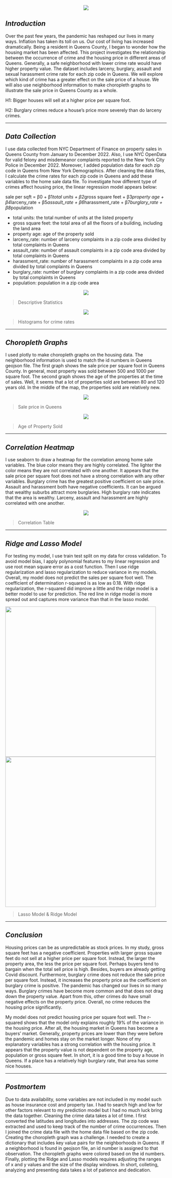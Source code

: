 <p align="center">
  <img src="images/H22.png" />
</p>

## _Introduction_

Over the past few years, the pandemic has reshaped our lives in many ways. Inflation has taken its toll on us. Our cost of living has increased dramatically. Being a resident in Queens County, I began to wonder how the housing market has been affected. This project investigates the relationship between the occurrence of crime and the housing price in different areas of Queens. Generally, a safe neighborhood with lower crime rate would have higher property value. The dataset includes larceny, burglary, assault and sexual harassment crime rate for each zip code in Queens. We will explore which kind of crime has a greater effect on the sale price of a house. We will also use neighborhood information to make choropleth graphs to illustrate the sale price in Queens County as a whole.

H1: Bigger houses will sell at a higher price per square foot.

H2: Burglary crimes reduce a house’s price more severely than do larceny crimes.

---

## _Data Collection_

I use data collected from NYC Department of Finance on property sales in Queens County from January to December 2022. Also, I use NYC OpenData for valid felony and misdemeanor complaints reported to the New York City Police in December 2022. Moreover, I added population data for each zip code in Queens from New York Demographics. After cleaning the data files, I calculate the crime rates for each zip code in Queens and add these variables to the home sale data file.
To investigate how different type of crimes affect housing price, the linear regression model appears below:

sale per sqft = β0 + β1*total units + β2*gross square feet + β3*property age + β4*larceny_rate + β5*assault_rate + β6*harassment_rate + β7*burglary_rate + β8*population

- total units: the total number of units at the listed property
- gross square feet: the total area of all the floors of a building, including the land area
- property age: age of the property sold
- larceny_rate: number of larceny complaints in a zip code area divided by total complaints in Queens
- assault_rate: number of assault complaints in a zip code area divided by total complaints in Queens
- harassment_rate: number of harassment complaints in a zip code area divided by total complaints in Queens
- burglary_rate: number of burglary complaints in a zip code area divided by total complaints in Queens
- population: population in a zip code area

<p align="center">
  <img src="images/H19.png" />
</p>

> Descriptive Statistics

<p align="center">
  <img src="images/H20.png" />
</p>

> Histograms for crime rates

---

## _Choropleth Graphs_

I used plotly to make choropleth graphs on the housing data. The neighborhood information is used to match the id numbers in Queens geojson file. The first graph shows the sale price per square foot in Queens County. In general, most property was sold between 500 and 1000 per square foot. The second graph shows the age of the properties at the time of sales. Well, it seems that a lot of properties sold are between 80 and 120 years old. In the middle of the map, the properties sold are relatively new.

<p align="center">
  <img src="images/H11.png" />
</p>

> Sale price in Queens

<p align="center">
  <img src="images/H12.png" />
</p>

> Age of Property Sold

---

## _Correlation Heatmap_

I use seaborn to draw a heatmap for the correlation among home sale variables. The blue color means they are highly correlated. The lighter the color means they are not correlated with one another. It appears that the sale price per square foot does not have a strong correlation with any other variables. Burglary crime has the greatest positive coefficient on sale price. Assault and harassment both have negative coefficients. It can be argued that wealthy suburbs attract more burglaries. High burglary rate indicates that the area is wealthy. Larceny, assault and harassment are highly correlated with one another.

<p align="center">
  <img src="images/H21.png" />
</p>

> Correlation Table

---

## _Ridge and Lasso Model_

For testing my model, I use train test split on my data for cross validation. To avoid model bias, I apply polynomial features to my linear regression and use root mean square error as a cost function. Then I use ridge regularization and lasso regularization to reduce variance in my models. Overall, my model does not predict the sales per square foot well. The coefficient of determination r-squared is as low as 0.18. With ridge regularization, the r-squared did improve a little and the ridge model is a better model to use for prediction. The red line in ridge model is more spread out and captures more variance than that in the lasso model.

<img src = "images/H17.png" width ="470" /> <img src = "images/H18.png" width ="470" />

> Lasso Model & Ridge Model

---

## _Conclusion_

Housing prices can be as unpredictable as stock prices. In my study, gross square feet has a negative coefficient. Properties with larger gross square feet do not sell at a higher price per square foot. Instead, the larger the property area, the less the price per square foot. Perhaps buyers tend to bargain when the total sell price is high. Besides, buyers are already getting Covid discount. Furthermore, burglary crime does not reduce the sale price per square foot. Instead, it increases the property price as the coefficient on burglary crime is positive. The pandemic has changed our lives in so many ways. Burglary crimes have become more common and that does not drag down the property value. Apart from this, other crimes do have small negative effects on the property price. Overall, no crime reduces the housing price significantly.

My model does not predict housing price per square foot well. The r-squared shows that the model only explains roughly 19% of the variance in the housing price. After all, the housing market in Queens has become a buyers’ market. Generally, property prices are lower than they were before the pandemic and homes stay on the market longer. None of my explanatory variables has a strong correlation with the housing price. It appears that the property value is not dependent on the property age, population or gross square feet. In short, it is a good time to buy a house in Queens. If a place has a relatively high burglary rate, that area has some nice houses.

---

## _Postmortem_

Due to data availability, some variables are not included in my model such as house insurance cost and property tax. I had to search high and low for other factors relevant to my prediction model but I had no much luck bring the data together. Cleaning the crime data takes a lot of time. I first converted the latitudes and longitudes into addresses. The zip code was extracted and used to keep track of the number of crime occurrences. Then I joined the crime data file with the home data file based on the zip code. Creating the choropleth graph was a challenge. I needed to create a dictionary that includes key value pairs for the neighborhoods in Queens. If a neighborhood is found in geojson file, an id number is assigned to that observation. The choropleth graphs were colored based on the id numbers. Finally, plotting the Ridge and Lasso models requires adjusting the ranges of x and y values and the size of the display windows. In short, colleting, analyzing and presenting data takes a lot of patience and dedication.
